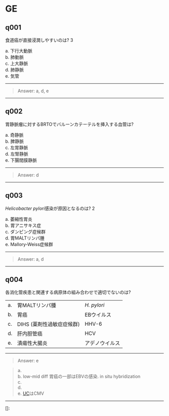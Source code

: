 <!--
Filename: 	GE.md
Project: 	/Users/shume/Developer/physician/GeneralPractitioner/QB
Author: 	shumez <https://github.com/shumez>
Created: 	2019-04-22 17:27:7
Modified: 	2019-04-22 21:04:40
-----
Copyright (c) 2019 shumez
-->

# GE

<!-- ## Contents

1. [...](#)
    1. [...](#) -->


## q001

食道癌が直接浸潤しやすいのは? 3

a. 下行大動脈  
b. 肺動脈  
c. 上大静脈  
d. 肺静脈  
e. 気管  

-------------------------------------------------------------

> Answer: a, d, e

-------------------------------------------------------------

## q002

胃静脈瘤に対するBRTOでバルーンカテーテルを挿入する血管は?

a. 奇静脈  
b. 脾静脈  
c. 左胃静脈  
d. 左腎静脈  
e. 下腸間膜静脈 

-------------------------------------------------------------

> Answer: d

-------------------------------------------------------------

## q003

*Helicobacter pylori*感染が原因となるのは? 2

a. 萎縮性胃炎  
b. 胃アニサキス症  
c. ダンピング症候群  
d. 胃MALTリンパ腫  
e. Mallory-Weiss症候群 

-------------------------------------------------------------

> Answer: a, d

-------------------------------------------------------------

## q004

各消化管疾患と関連する病原体の組み合わせで適切でないのは?

|    |                        |             |
|----|------------------------|-------------|
| a. | 胃MALTリンパ腫           | *H. pylori* |
| b. | 胃癌                    | EBウイルス   |
| c. | DIHS (薬剤性過敏症症候群) | HHV-6       |
| d. | 肝内胆管癌               | HCV         |
| e. | 潰瘍性大腸炎             | アデノウイルス |

-------------------------------------------------------------

> Answer: e

> a.   
> b. low-mid diff 胃癌の一部はEBVの感染. in situ hybridization  
> c.   
> d.   
> e. [UC]はCMV 

-------------------------------------------------------------

<!--
## q

?

a.   
b.   
c.   
d.   
e.  

-------------------------------------------------------------

> Answer: 

> a.   
> b.   
> c.   
> d.   
> e.  

-------------------------------------------------------------
-->

<!-- ref -->
[]: 

<!-- a_GE/Intestine -->
[UC]: ../../a_GE/Intestine#UC


<!-- <style type="text/css">
	img{width: 50%; float: right;}
</style> -->